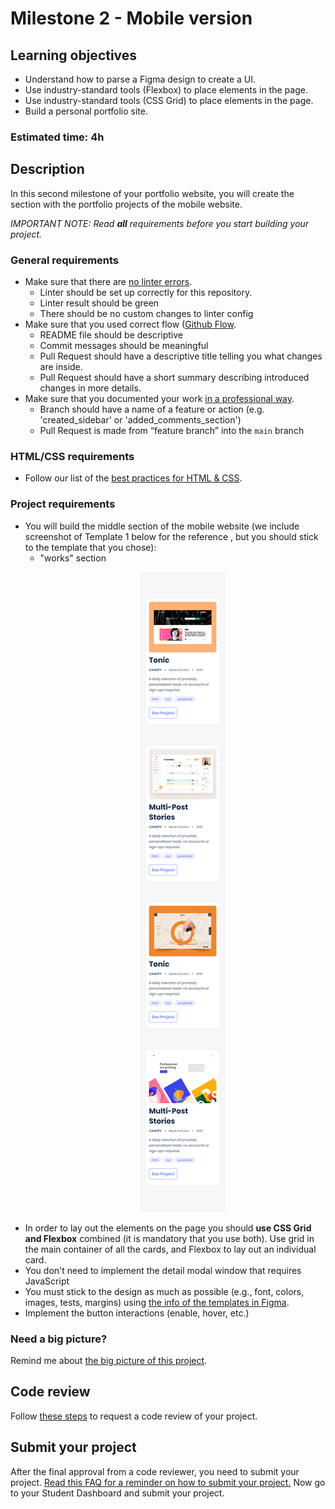 # Milestone 2 - Mobile version

## Learning objectives
- Understand how to parse a Figma design to create a UI.
- Use industry-standard tools (Flexbox) to place elements in the page.
- Use industry-standard tools (CSS Grid) to place elements in the page.
- Build a personal portfolio site.

### Estimated time: 4h

## Description
In this second milestone of your portfolio website, you will create the section with the portfolio projects of the mobile website.

*IMPORTANT NOTE: Read **all** requirements before you start building your project.*

### General requirements

- Make sure that there are [no linter errors](https://github.com/microverseinc/linters-config).
    - Linter should be set up correctly for this repository.
    - Linter result should be green
    - There should be no custom changes to linter config
- Make sure that you used correct flow ([Github Flow](https://github.com/microverseinc/curriculum-transversal-skills/blob/main/git-github/articles/github_flow.md).
    - README file should be descriptive
    - Commit messages should be meaningful
    - Pull Request should have a descriptive title telling you what changes are inside.
    - Pull Request should have a short summary describing introduced changes in more details.
- Make sure that you documented your work [in a professional way](https://github.com/microverseinc/curriculum-transversal-skills/blob/main/documentation/articles/professional_repo_rules.md).
    - Branch should have a name of a feature or action (e.g. 'created_sidebar' or 'added_comments_section')
    - Pull Request is made from “feature branch” into the `main` branch

### HTML/CSS requirements
- Follow our list of the [best practices for HTML & CSS](https://github.com/microverseinc/curriculum-html-css/blob/main/articles/html_css_best_practices.md).

### Project  requirements

- You will build the middle section of the mobile website (we include screenshot of Template 1 below for the reference , but you should stick to the template that you chose):
    -  "works" section
      <p align="center">
       <img src="./images/m2_mobile/works-mobile.png" alt="Toolbar" />
      </p>
- In order to lay out the elements on the page you should **use CSS Grid and Flexbox** combined (it is mandatory that you use both). Use grid in the main container of all the cards, and Flexbox to lay out an individual card.
- You don't need to implement the detail modal window that requires JavaScript
- You must stick to the design as much as possible (e.g., font, colors, images, tests, margins) using [the info of the templates in Figma](https://www.figma.com/file/l7SqJ3ZfkAKih9sFxvWSR4/Microverse-Student-Project-1?node-id=0%3A1).
- Implement the button interactions (enable, hover, etc.)

### Need a big picture?

Remind me about [the big picture of this project](./sneak_peek.md).

## Code review

Follow [these steps](https://github.com/microverseinc/curriculum-transversal-skills/blob/main/code-review/articles/how_to_ask_for_a_code_review.md) to request a code review of your project.

## Submit your project

After the final approval from a code reviewer, you need to submit your project.
[Read this FAQ for a reminder on how to submit your project.](https://microverse.zendesk.com/hc/en-us/articles/360061344234)
Now go to your Student Dashboard and submit your project.

 
